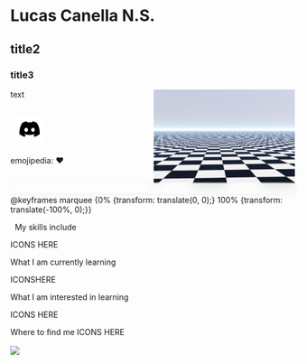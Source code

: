 # Lucas Canella N.S.
## title2
### title3

text
<img src="img/infinite-floor.png" align="right" width = "250px"/>

&nbsp;
[![Name](img/discord-icon.png)]([https://duckduckgo.com/](https://discord.com/users/1242735780539924520))
---
emojipedia: ❤️
<div style="width: 100%; height: 20px; padding: -2px; margin-top: -2px; font-size: 15px; overflow: hidden; white-space: nowrap; display: inline-block; backdrop-filter: blur(10px); box-shadow: 2px 2px 10px rgb(0, 0, 0, 0.05);"><div style="padding-left: 100%; animation: marquee 15s linear infinite; animation-play-state: paused; color: rgb(255, 255, 255);">OOOOOOOOOOOOOOOOIIIIIIIIIIIIIIIIIIII</div></div>
@keyframes marquee {0% {transform: translate(0, 0);} 100% {transform: translate(-100%, 0);}}


&nbsp;
My skills include

ICONS HERE


What I am currently learning

ICONSHERE


What I am interested in learning

ICONS HERE


Where to find me
ICONS HERE

<img src="img/text-animation.gif" align="center"/>
